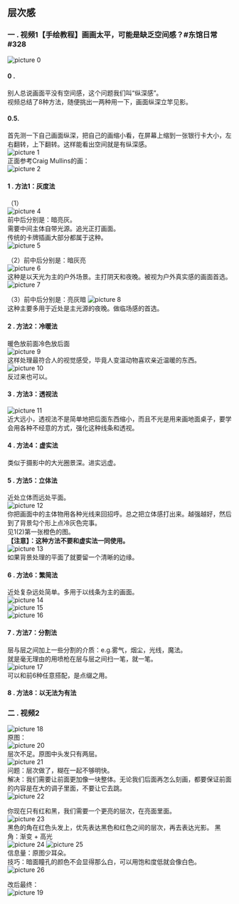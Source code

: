 ## 层次感
### 一 . 视频1【手绘教程】画画太平，可能是缺乏空间感？#东馆日常#328
![picture 0](images/8dd46e030b624e8c78d4236a2c3a3fa01757d8c438747cddbcc4d05fa802c33b.png)  
#### 0 . 
别人总说画面平没有空间感，这个问题我们叫“纵深感”。  
视频总结了8种方法，随便挑出一两种用一下，画面纵深立竿见影。  

#### 0.5.  
首先测一下自己画面纵深，把自己的画缩小看，在屏幕上缩到一张银行卡大小，左右翻转，上下翻转。这样能看出空间就是有纵深感。   
![picture 1](images/e972cafa8afe92e30131649a99d2af760aeecda98ec35039c9f62dcafc9c8420.png)  
正面参考Craig Mullins的画：  
![picture 2](images/305ac5c292c8aae7ca5bee5d5959331c294f79fc8a1825f71b4f3055b77412ce.png)  

#### 1 . 方法1：灰度法  
（1）  
![picture 4](images/318b8b5f2348c9cf49fcb71ffa3bffcaab7b951543182b901fc0fc0049a9ad40.png)  
前中后分别是：暗亮灰。  
需要中间主体自带光源。追光正打画面。  
传统的卡牌插画大部分都属于这种。  
![picture 5](images/5b214892948e1c5b7a88ca4439e5fbd4303b643391c9492b09f342eac2f424bf.png)  

（2）前中后分别是：暗灰亮   
![picture 6](images/b8357530181c601f4d8ee02a07ebaa6ae95c6059b87e52b7c729b139752b155f.png)  
这种是以天光为主的户外场景。主打阴天和夜晚。被视为户外真实感的画面首选。  
![picture 7](images/a22216becbf2a2d82742774fdc29f07c6d23c8bd890064f197bd797c3796a50f.png)  

（3）前中后分别是：亮灰暗 
![picture 8](images/f121f2df063ea5511edc263f045e62577515d948cb1650e971d96ab33032b760.png)  
这种主要多用于近处是主光源的夜晚。做临场感的首选。  

#### 2 . 方法2：冷暖法
暖色放前面冷色放后面  
![picture 9](images/31078f9c5abd7e708c9eeb911ac90b1adf3068be862fede7a725c194cac45eac.png)  
这样处理最符合人的视觉感受，毕竟人变温动物喜欢亲近温暖的东西。   
![picture 10](images/83e2ae989dedea51219b23b78ac505bf6f181d081dd2f97acf1a12e23a5fbac7.png)  
反过来也可以。  

#### 3 . 方法3：透视法
![picture 11](images/f3ce548c7d225fafc6424a1e27f037bb23e46ca2c553da3b070f224f9724dfba.png)  
近大远小，透视法不是简单地把后面东西缩小，而且不光是用来画地面桌子，要学会用各种不经意的方式，强化这种线条和透视。  

#### 4 . 方法4：虚实法
类似于摄影中的大光圈景深。进实远虚。  

#### 5 . 方法5：立体法
近处立体而远处平面。    
![picture 12](images/4f57631c8d12ad29898505c197ba030b0c745fbcf7209bd87e8cbf24a7d562fc.png)  
你把画面中的主体物用各种光线来回招呼。总之把立体感打出来。越强越好，然后到了背景勾个形上点冷灰色完事。  
见1(2)第一张橙色的图。  
**【注意】：这种方法不要和虚实法一同使用。**  
![picture 13](images/723a37f43c50dc50e8a070640f64c74ab4f98ad1b9a732dd48a14ca34999100c.png)  
如果背景处理的平面了就要留一个清晰的边缘。  

#### 6 . 方法6：繁简法  
近处复杂远处简单。多用于以线条为主的画面。  
![picture 14](images/435bda37319f2e7246cd693b642052dcdded5331f509df1cfb3641cbdaaafba0.png)  
![picture 15](images/fbf79043424a15800eae6d6d706b98bd2abc48a9952d1335b2ae02fd7eb26a4b.png)  
![picture 16](images/c75c9a4f3f9311e0d70c66520372f38e808dc212680a5e52cd4da0c2cbff25a0.png)  

#### 7 . 方法7：分割法  
层与层之间加上一些分割的介质：e.g.雾气，烟尘，光线，魔法。  
就是毫无理由的用喷枪在层与层之间扫一笔，就一笔。  
![picture 17](images/ec7a12c7a1f8b5bf0680a3b6245ebc5662d361a3d45fbcb93ddb28d60e807e8c.png)  
可以和前6种任意搭配，是点缀之用。  
#### 8 . 方法8：以无法为有法  

### 二 . 视频2 
![picture 18](images/b5d7b6911a61f8fbb1ac9eb7b06ce829e955763de12d0d4ba925e4d440d4a571.png)  
原图：  
![picture 20](images/857693c217ce9873819cb269bb473d05bf0d060514f093d3a00c363936d3b8a4.png)  
层次不足。原图中头发只有两层。  
![picture 21](images/8721555e6b0d344869c3d4558eb02627c74c5a4f8a97bbb5a425f5182a26e3f7.png)  
问题：层次做了，糊在一起不够明快。  
解决：我们需要让前面更加像一块整体。无论我们后面再怎么刻画，都要保证前面的内容是在大的调子里面，不要让它去跳。  
![picture 22](images/d55e0f6c778679ffeaee47962a2c6546ccfb5fc9178b55624dc0e2dea817bb4b.png)  

你现在只有红和黑，我们需要一个更亮的层次，在亮面里面。  
![picture 23](images/65ed744095523d1b2d1997e05fbe87904d74b3b18ed5407b9d8e81c147ca07e3.png)  
黑色的角在红色头发上，优先表达黑色和红色之间的层次，再去表达光影。
黑角：渐变 + 高光   
![picture 24](images/764795964a51e701cca43017599bfc171d287889dfb8d08b7e1e702b28f788e0.png) ![picture 25](images/8ae49e76d83cdcb550c47156f054f77bc27337bbc1dea72543ef06bb6238714c.png)  
信息量：原图少耳朵。  
技巧：暗面瞳孔的颜色不会显得那么白，可以用饱和度低就会像白色。  
![picture 26](images/71bc6418f179cebd8069e52979a4c25c9ed5b550d38437ac0f351114f0548c7f.png)  

改后最终：  
![picture 19](images/15aa60acfa54ffed33eb2347160309cd440213c5197a4b5e00e52c00053c1b1a.png)  
